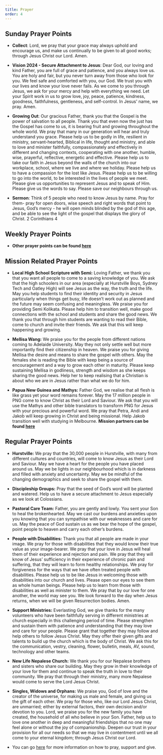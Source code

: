 ```yaml
---
title: Prayer
order: 4
---
```


## Sunday Prayer Points

- **Collect**: Lord, we pray that your grace may always uphold and encourage us, and make us continually to be given to all good works; through Jesus Christ our Lord. Amen.


- **Vision 2024 - Secure Attachment to Jesus**: Dear God, our loving and kind Father, you are full of grace and patience, and you always love us. You are holy and fair, but you never turn away from those who look for you. We feel safe and comforted with you, our God. We trust you with our lives and know your love never fails. As we come to you through Jesus, we ask for your mercy and help with everything we need. Let your Spirit work in us to grow love, joy, peace, patience, kindness, goodness, faithfulness, gentleness, and self-control. In Jesus' name, we pray. Amen.

- **Growing Out**: Our gracious Father, thank you that the Gospel is the power of salvation to all people. Thank you that even now the just has the Gospel has come to us, it is bearing fruit and growing throughout the whole world. We pray that many in our generation will hear and truly understand you grace. Please help us to be godly in life, resilient in ministry, servant-hearted, Biblical in life, thought and ministry, and able to love and minister faithfully, compassionately and effectively in different and changing contexts, cooperating with one another, humble, wise, prayerful, reflective, energetic and effective. Please help us to take our faith in Jesus beyond the walls of the church into our workplace, school, where we live and where we holiday. Please help us to have a compassion for the lost like Jesus. Please help us to be willing to go into the world, to be interested in the lives of people we meet. Please give us opportunities to represent Jesus and to speak of Him. Please give us the words to say. Please save our neighbours through us.

- **Sermon**: Think of 5 people who need to know Jesus by name. Pray for them- pray for open doors, wise speech and right words that point to Jesus, God’s mercy - he will open minds blinded by the god of this age, and be able to see the light of the gospel that displays the glory of Christ. 2 Corinthians 4

## Weekly Prayer Points
- **Other prayer points can be found [here](https://stgeorgeshurstville.org.au/prayer)** 


## Mission Related Prayer Points
- **Local High School Scripture with Semi:** Loving Father, we thank you that you want all people to come to a saving knowledge of you. We ask that the high schoolers in our area (especially at Hurstville Boys, Sydney Tech and Oatley High) will see Jesus as the way, the truth and the life. May you help students to find their identity and security in Jesus particularly when things get busy, life doesn’t work out as planned and the future may seem confusing and meaningless. We praise you for providing Semi Kolikata. Please help him to transition well, make good connections with the school and students and share the good news. We thank you that through him students are wanting to read their Bible, come to church and invite their friends. We ask that this will keep happening and growing. 

- **Mellisa Wang:** We praise you for the people from different nations coming to Adelaide University. May they not only settle well but more importantly find their citizenship in heaven. We praise you for giving Mellisa the desire and means to share the gospel with others. May the females she is reading the Bible with keep being a source of encouragement and a way to grow each other in maturity. Please keep sustaining Mellisa in godliness, strength and wisdom as she keeps sharing the good news. Help her to keep realising that a Christian is about who we are in Jesus rather than what we do for him.

- **Papua New Guinea and Mathys:** Father God, we realise that all flesh is like grass yet your word remains forever. May the 17 million people in PNG come to know Christ as their Lord and Saviour. We ask that you will use the Mathys and other bible translators to transform PNG for Jesus with your precious and powerful word. We pray that Petra, Andi and Jakob will keep growing in Christ and being missional. Help Jakob transition well with studying in Melbourne. 
**Mission partners can be found [here](https://stgeorgeshurstville.org.au/mission-partners)** 


## Regular Prayer Points
- **Hurstville:** We pray that the 30,000 people in Hurstville, with many from different cultures and countries, will come to know Jesus as their Lord and Saviour. May we have a heart for the people you have placed around us. May we be lights in our neighbourhood which is in darkness and filled with anxiety and uncertainty. May we be mindful of the changing demographics and seek to share the gospel with them. 

- **Discipleship Groups:** Pray that the seed of God’s word will be planted and watered. Help us to have a secure attachment to Jesus especially as we look at Colossians. 

- **Pastoral Care Team:** Father, you are gently and lowly. You sent your Son to heal the brokenhearted. May we cast our burdens and anxieties upon you knowing that you can sympathise with our weaknesses and care for us. May the peace of God sustain us as we bear the hope of the gospel, point people to heaven and carry each other’s burdens. 

- **People with Disabilities:** Thank you that all people are made in your image. We pray for those with disabilities that they would know their true value as your image-bearer. We pray that your love in Jesus will heal them of their experience and rejection and pain. We pray that they will know of Jesus’ sufficiency in their experience of chronic pain and suffering, that they will learn to form healthy relationships. We pray for forgiveness for the ways that we have often treated people with disabilities. Please help us to be like Jesus in welcoming those with disabilities into our church and lives. Please open our eyes to see them as whole human beings. Please help us to learn from those with disabilities as well as minister to them. We pray that by our love for one another, the world may see you. We look forward to the day when Jesus returns, when we will be given Resurrection bodies. Amen.

- **Support Ministries:** Everlasting God, we give thanks for the many volunteers who have been faithfully serving in different ministries at church especially in this challenging period of time. Please strengthen and sustain them with patience and understanding that they may love and care for your people. Please grant that together they may follow and help others to follow Jesus Christ. May they offer their given gifts and talents to build up the church which is the body of Christ. We ask this for the communication, vestry, cleaning, flower, bulletin, meals, AV, sound, technology and other teams.

- **New Life Nepalese Church:** We thank you for our Nepalese brothers and sisters who share our building. May they grow in their knowledge of your love for them and continue to speak the truth in love to their community. We pray that through their ministry, many more Nepalese would come to serve the Lord Jesus Christ.

- **Singles, Widows and Orphans:** We praise you, God of love and the creator of the universe, for making us male and female, and giving us the gift of each other. We pray for those who, like our Lord Jesus Christ, are unmarried; either by external factors, their own decision and/or devotion to you. Lord, we praise you for the new family you have created, the household of all who believe in your Son. Father, help us to love one another in deep and meaningful friendships that no one may feel alone or without the joy of companionship. Deepen our trust in your provision for all our needs so that we may live in contentment until we all come to your eternal kingdom; through Jesus Christ our Lord.


- You can go [here](https://stgeorgeshurstville.org.au/mission-partners) for more information on how to pray, support and give.


